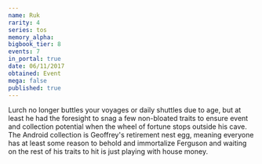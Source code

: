 ```yaml
---
name: Ruk
rarity: 4
series: tos
memory_alpha:
bigbook_tier: 8
events: 7
in_portal: true
date: 06/11/2017
obtained: Event
mega: false
published: true
---
```


Lurch no longer buttles your voyages or daily shuttles due to age, but at least he had the foresight to snag a few non-bloated traits to ensure event and collection potential when the wheel of fortune stops outside his cave. The Android collection is Geoffrey's retirement nest egg, meaning everyone has at least some reason to behold and immortalize Ferguson and waiting on the rest of his traits to hit is just playing with house money.
